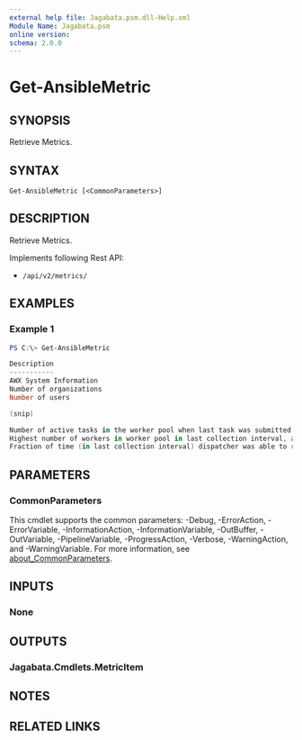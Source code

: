 ```yaml
---
external help file: Jagabata.psm.dll-Help.xml
Module Name: Jagabata.psm
online version:
schema: 2.0.0
---
```


# Get-AnsibleMetric

## SYNOPSIS
Retrieve Metrics.

## SYNTAX

```
Get-AnsibleMetric [<CommonParameters>]
```

## DESCRIPTION
Retrieve Metrics.

Implements following Rest API:  
- `/api/v2/metrics/`  

## EXAMPLES

### Example 1
```powershell
PS C:\> Get-AnsibleMetric

Description                                                                                 Type SampleType                Value Labels
-----------                                                                                 ---- ----------                ----- ------
AWX System Information                                                                     gauge                               1 external_logger_enabled False…
Number of organizations                                                                    gauge                               2
Number of users                                                                            gauge                               3

(snip)

Number of active tasks in the worker pool when last task was submitted                     gauge                               1 node awx_1
Highest number of workers in worker pool in last collection interval, about 20s            gauge                               4 node awx_1
Fraction of time (in last collection interval) dispatcher was able to receive messages     gauge               0.997828014517918 node awx_1
```

## PARAMETERS

### CommonParameters
This cmdlet supports the common parameters: -Debug, -ErrorAction, -ErrorVariable, -InformationAction, -InformationVariable, -OutBuffer, -OutVariable, -PipelineVariable, -ProgressAction, -Verbose, -WarningAction, and -WarningVariable. For more information, see [about_CommonParameters](http://go.microsoft.com/fwlink/?LinkID=113216).

## INPUTS

### None

## OUTPUTS

### Jagabata.Cmdlets.MetricItem

## NOTES

## RELATED LINKS

